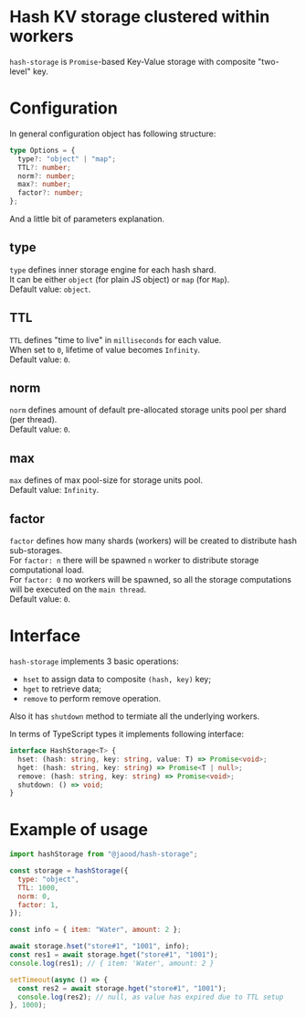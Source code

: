 # Hash KV storage clustered within workers

`hash-storage` is `Promise`-based Key-Value storage with composite "two-level" key.

# Configuration

In general configuration object has following structure:

```ts
type Options = {
  type?: "object" | "map";
  TTL?: number;
  norm?: number;
  max?: number;
  factor?: number;
};
```

And a little bit of parameters explanation.

## type

`type` defines inner storage engine for each hash shard.  
It can be either `object` (for plain JS object) or `map` (for `Map`).  
Default value: `object`.

## TTL

`TTL` defines "time to live" in `milliseconds` for each value.  
When set to `0`, lifetime of value becomes `Infinity`.  
Default value: `0`.

## norm

`norm` defines amount of default pre-allocated storage units pool per shard (per thread).  
Default value: `0`.

## max

`max` defines of max pool-size for storage units pool.  
Default value: `Infinity`.

## factor

`factor` defines how many shards (workers) will be created to distribute hash sub-storages.  
For `factor: n` there will be spawned `n` worker to distribute storage computational load.  
For `factor: 0` no workers will be spawned, so all the storage computations will be executed on the `main thread`.  
Default value: `0`.

# Interface

`hash-storage` implements 3 basic operations:

- `hset` to assign data to composite `(hash, key)` key;
- `hget` to retrieve data;
- `remove` to perform remove operation.

Also it has `shutdown` method to termiate all the underlying workers.

In terms of TypeScript types it implements following interface:

```ts
interface HashStorage<T> {
  hset: (hash: string, key: string, value: T) => Promise<void>;
  hget: (hash: string, key: string) => Promise<T | null>;
  remove: (hash: string, key: string) => Promise<void>;
  shutdown: () => void;
}
```

# Example of usage

```js
import hashStorage from "@jaood/hash-storage";

const storage = hashStorage({
  type: "object",
  TTL: 1000,
  norm: 0,
  factor: 1,
});

const info = { item: "Water", amount: 2 };

await storage.hset("store#1", "1001", info);
const res1 = await storage.hget("store#1", "1001");
console.log(res1); // { item: 'Water', amount: 2 }

setTimeout(async () => {
  const res2 = await storage.hget("store#1", "1001");
  console.log(res2); // null, as value has expired due to TTL setup
}, 1000);
```
